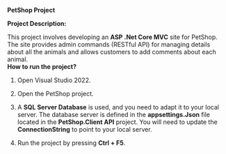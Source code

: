 **PetShop Project**

**Project Description:**

This project involves developing an **ASP .Net Core MVC** site for PetShop.
<br>
The site provides admin commands (RESTful API) for managing details about all the animals and allows customers to add comments about each animal.
<br>
**How to run the project?**

1) Open Visual Studio 2022.

2) Open the PetShop project.

3) A **SQL Server Database** is used, and you need to adapt it to your local server.
The database server is defined in the **appsettings.Json** file located in the **PetShop.Client API** project.
You will need to update the **ConnectionString** to point to your local server.

4) Run the project by pressing **Ctrl + F5**.
